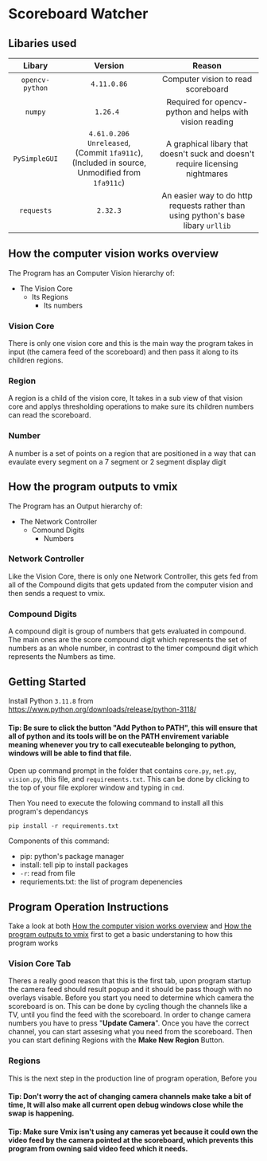 # Scoreboard Watcher

## Libaries used
| Libary | Version | Reason |
| :----: | :-----: | :----: |
| `opencv-python` | `4.11.0.86` | Computer vision to read scoreboard |
| `numpy` | `1.26.4 `| Required for opencv-python and helps with vision reading |
| `PySimpleGUI` | `4.61.0.206 Unreleased`, <br />(Commit `1fa911c`), (Included in source, Unmodified from `1fa911c`) | A graphical libary that doesn't suck and doesn't require licensing nightmares |
| `requests` | `2.32.3` | An easier way to do http requests rather than using python's base libary `urllib` |

## How the computer vision works overview
The Program has an Computer Vision hierarchy of:
 - The Vision Core
   - Its Regions
     - Its numbers

### Vision Core
There is only one vision core and this is the main way the program takes in input (the camera feed of the scoreboard) and then pass it along to its children regions.

### Region
A region is a child of the vision core, It takes in a sub view of that vision core and applys thresholding operations to make sure its children numbers can read the scoreboard.

### Number
A number is a set of points on a region that are positioned in a way that can evaulate every segment on a 7 segment or 2 segment display digit

## How the program outputs to vmix
The Program has an Output hierarchy of:
 - The Network Controller
   - Comound Digits
     - Numbers

### Network Controller
Like the Vision Core, there is only one Network Controller, this gets fed from all of the Compound digits that gets updated from the computer vision and then sends a request to vmix.

### Compound Digits
A compound digit is group of numbers that gets evaluated in compound. The main ones are the score compound digit which represents the set of numbers as an whole number, in contrast to the timer compound digit which represents the Numbers as time.

## Getting Started
Install Python `3.11.8` from <a>https://www.python.org/downloads/release/python-3118/</a>

#### Tip: Be sure to click the button "Add Python to PATH", this will ensure that all of python and its tools will be on the PATH envirement variable meaning whenever you try to call executeable belonging to python, windows will be able to find that file.

Open up command prompt in the folder that contains `core.py`, `net.py`, `vision.py`, this file, and `requirements.txt`. This can be done by clicking to the top of your file explorer window and typing in `cmd`.

Then You need to execute the folowing command to install all this program's dependancys

```batch
pip install -r requirements.txt
```

Components of this command:
 - pip: python's package manager
 - install: tell pip to install packages
 - `-r`: read from file
 - requriements.txt: the list of program depenencies

## Program Operation Instructions
Take a look at both [How the computer vision works overview](#how-the-computer-vision-works-overview) and [How the program outputs to vmix](#how-the-program-outputs-to-vmix) first to get a basic understaning to how this program works

### Vision Core Tab
Theres a really good reason that this is the first tab, upon program startup the camera feed should result popup and it should be pass though with no overlays visable. Before you start you need to determine which camera the scoreboard is on. This can be done by cycling though the channels like a TV, until you find the feed with the scoreboard. In order to change camera numbers you have to press "**Update Camera**". Once you have the correct channel, you can start assesing what you need from the scoreboard. Then you can start defining Regions with the **Make New Region** Button.

### Regions
This is the next step in the production line of program operation, Before you

#### Tip: Don't worry the act of changing camera channels make take a bit of time, It will also make all current open debug windows close while the swap is happening.

#### Tip: Make sure Vmix isn't using any cameras yet because it could own the video feed by the camera pointed at the scoreboard, which prevents this program from owning said video feed which it needs.


